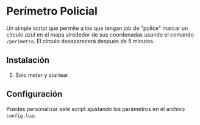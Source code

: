 # Perímetro Policial

Un simple script que permite a los que tengan job de "police" marcar un círculo azul en el mapa alrededor de sus coordenadas usando el comando `/perimetro`. El círculo desaparecerá después de 5 minutos.

## Instalación

1. Solo meter y startear

## Configuración

Puedes personalizar este script ajustando los parámetros en el archivo `config.lua`:
